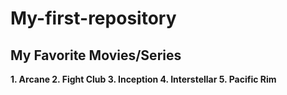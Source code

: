 # My-first-repository
## My Favorite Movies/Series

**1. Arcane
2. Fight Club
3. Inception
4. Interstellar
5. Pacific Rim**
